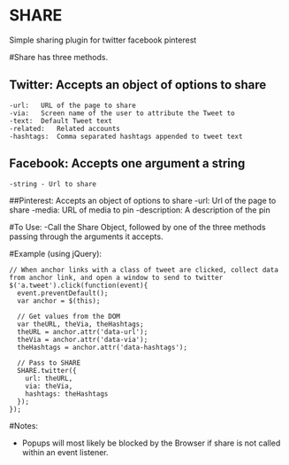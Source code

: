 SHARE
=====

Simple sharing plugin for twitter facebook pinterest

#Share has three methods.
  ## Twitter: Accepts an object of options to share
    -url:	URL of the page to share
    -via:	Screen name of the user to attribute the Tweet to
    -text:	Default Tweet text
    -related:	Related accounts
    -hashtags:	Comma separated hashtags appended to tweet text
    
  ## Facebook: Accepts one argument a string
    -string - Url to share
    
  ##Pinterest: Accepts an object of options to share
    -url: Url of the page to share
    -media: URL of media to pin
    -description: A description of the pin
    
#To Use:
  -Call the Share Object, followed by one of the three methods passing through the arguments it accepts.
  
#Example (using jQuery):

````
// When anchor links with a class of tweet are clicked, collect data from anchor link, and open a window to send to twitter
$('a.tweet').click(function(event){
  event.preventDefault();
  var anchor = $(this);
  
  // Get values from the DOM
  var theURL, theVia, theHashtags;
  theURL = anchor.attr('data-url');
  theVia = anchor.attr('data-via');
  theHashtags = anchor.attr('data-hashtags');
  
  // Pass to SHARE
  SHARE.twitter({
    url: theURL,
    via: theVia,
    hashtags: theHashtags
  });
});
````

#Notes:
  - Popups will most likely be blocked by the Browser if share is not called within an event listener.
